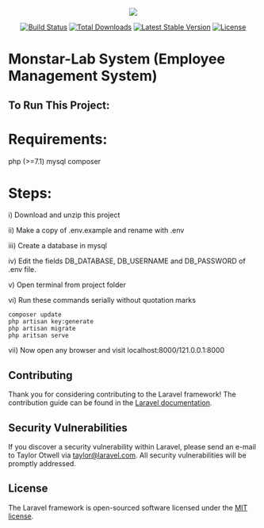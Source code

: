 <p align="center"><img src="https://laravel.com/assets/img/components/logo-laravel.svg"></p>

<p align="center">
<a href="https://travis-ci.org/laravel/framework"><img src="https://travis-ci.org/laravel/framework.svg" alt="Build Status"></a>
<a href="https://packagist.org/packages/laravel/framework"><img src="https://poser.pugx.org/laravel/framework/d/total.svg" alt="Total Downloads"></a>
<a href="https://packagist.org/packages/laravel/framework"><img src="https://poser.pugx.org/laravel/framework/v/stable.svg" alt="Latest Stable Version"></a>
<a href="https://packagist.org/packages/laravel/framework"><img src="https://poser.pugx.org/laravel/framework/license.svg" alt="License"></a>
</p>

# Monstar-Lab System (Employee Management System)

## To Run This Project:

# Requirements:
php (>=7.1)
mysql
composer

# Steps:
i) Download and unzip this project

ii) Make a copy of .env.example and rename with .env

iii) Create a database in mysql

iv) Edit the fields DB_DATABASE, DB_USERNAME and DB_PASSWORD of .env file.

v) Open terminal from project folder

vi) Run these commands serially without quotation marks

    composer update
    php artisan key:generate
    php artisan migrate
    php aritsan serve
vii) Now open any browser and visit localhost:8000/121.0.0.1:8000
## Contributing

Thank you for considering contributing to the Laravel framework! The contribution guide can be found in the [Laravel documentation](https://laravel.com/docs/contributions).

## Security Vulnerabilities

If you discover a security vulnerability within Laravel, please send an e-mail to Taylor Otwell via [taylor@laravel.com](mailto:taylor@laravel.com). All security vulnerabilities will be promptly addressed.

## License

The Laravel framework is open-sourced software licensed under the [MIT license](https://opensource.org/licenses/MIT).
